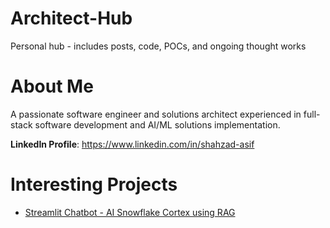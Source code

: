 # Architect-Hub
Personal hub - includes posts, code, POCs, and ongoing thought works

# About Me
A passionate software engineer and solutions architect experienced in full-stack software development and AI/ML solutions implementation.

<b>LinkedIn Profile</b>: <a>https://www.linkedin.com/in/shahzad-asif

# Interesting Projects
<ul>
  <li><a href="https://github.com/ShahzadAsif-IT/sf-streamlit-chatbot" alt-text="Streamlit Chatbot - AI Snowflake Cortex using RAG">Streamlit Chatbot - AI Snowflake Cortex using RAG</a></li>
</ul>
